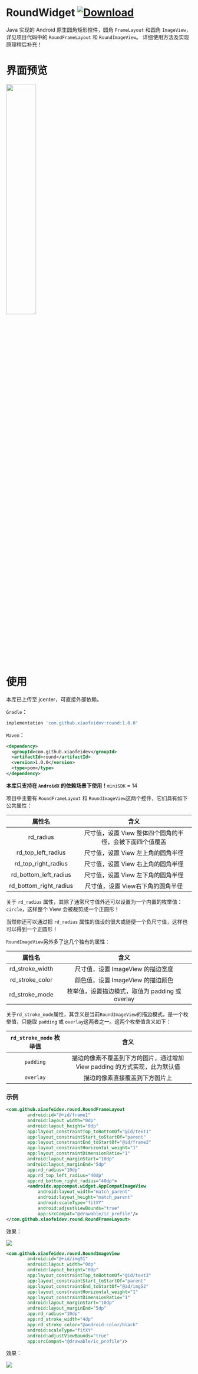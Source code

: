 # RoundWidget [ ![Download](https://api.bintray.com/packages/xiaofei00/xiaofei/RoundWidget/images/download.svg) ](https://bintray.com/xiaofei00/xiaofei/RoundWidget/_latestVersion)
Java 实现的 Android 原生圆角矩形控件，圆角 `FrameLayout` 和圆角 `ImageView`，
详见项目代码中的 `RoundFrameLayout` 和 `RoundImageView`。
详细使用方法及实现原理稍后补充！

# 界面预览

<img src="https://github.com/xiaofei-dev/RoundWidget/blob/master/art/img_shot.jpg" width="40%" height="40%">

# 使用

本库已上传至 jcenter，可直接外部依赖。

`Gradle`：

```groovy
implementation 'com.github.xiaofeidev:round:1.0.0'
```

`Maven`：

```xml
<dependency>
  <groupId>com.github.xiaofeidev</groupId>
  <artifactId>round</artifactId>
  <version>1.0.0</version>
  <type>pom</type>
</dependency>
```

**本库只支持在 `AndroidX` 的依赖场景下使用！**`miniSDK` = 14

项目中主要有  `RoundFrameLayout` 和 `RoundImageView`这两个控件，它们具有如下公共属性：

|         属性名         |                           含义                           |
| :--------------------: | :------------------------------------------------------: |
|       rd_radius        | 尺寸值，设置 View 整体四个圆角的半径，会被下面四个值覆盖 |
|   rd_top_left_radius   |            尺寸值，设置 View 左上角的圆角半径            |
|  rd_top_right_radius   |            尺寸值，设置 View 右上角的圆角半径            |
| rd_bottom_left_radius  |            尺寸值，设置 View 左下角的圆角半径            |
| rd_bottom_right_radius |            尺寸值，设置 View右下角的圆角半径             |

关于 `rd_radius` 属性，其除了通常尺寸值外还可以设置为一个内置的枚举值：`circle`，这样整个 View 会被裁剪成一个正圆形！

当然你还可以通过把 `rd_radius` 属性的值设的很大或随便一个负尺寸值，这样也可以得到一个正圆形！

`RoundImageView`另外多了这几个独有的属性：



|     属性名      |                      含义                       |
| :-------------: | :---------------------------------------------: |
| rd_stroke_width |        尺寸值，设置 ImageView 的描边宽度        |
| rd_stroke_color |        颜色值，设置 ImageView 的描边颜色        |
| rd_stroke_mode  | 枚举值，设置描边模式，取值为 padding 或 overlay |



关于`rd_stroke_mode`属性，其含义是当前`RoundImageView`的描边模式，是一个枚举值，只能取 `padding` 或 `overlay`这两者之一。这两个枚举值含义如下：



| `rd_stroke_mode` 枚举值 |                             含义                             |
| :---------------------: | :----------------------------------------------------------: |
|        `padding`        | 描边的像素不覆盖到下方的图片，通过增加 View padding 的方式实现，此为默认值 |
|        `overlay`         |                描边的像素直接覆盖到下方图片上                |



### 示例

```xml
<com.github.xiaofeidev.round.RoundFrameLayout
        android:id="@+id/frame1"
        android:layout_width="0dp"
        android:layout_height="0dp"
        app:layout_constraintTop_toBottomOf="@id/text1"
        app:layout_constraintStart_toStartOf="parent"
        app:layout_constraintEnd_toStartOf="@id/frame2"
        app:layout_constraintHorizontal_weight="1"
        app:layout_constraintDimensionRatio="1"
        android:layout_marginStart="10dp"
        android:layout_marginEnd="5dp"
        app:rd_radius="10dp"
        app:rd_top_left_radius="40dp"
        app:rd_bottom_right_radius="40dp">
        <androidx.appcompat.widget.AppCompatImageView
            android:layout_width="match_parent"
            android:layout_height="match_parent"
            android:scaleType="fitXY"
            android:adjustViewBounds="true"
            app:srcCompat="@drawable/ic_profile"/>
</com.github.xiaofeidev.round.RoundFrameLayout>
```

效果：

<img src="https://github.com/xiaofei-dev/RoundWidget/blob/master/art/img_shot_frame.jpg">



```xml
<com.github.xiaofeidev.round.RoundImageView
        android:id="@+id/imgS1"
        android:layout_width="0dp"
        android:layout_height="0dp"
        app:layout_constraintTop_toBottomOf="@id/text3"
        app:layout_constraintStart_toStartOf="parent"
        app:layout_constraintEnd_toStartOf="@id/imgS2"
        app:layout_constraintHorizontal_weight="1"
        app:layout_constraintDimensionRatio="1"
        android:layout_marginStart="10dp"
        android:layout_marginEnd="5dp"
        app:rd_radius="10dp"
        app:rd_stroke_width="4dp"
        app:rd_stroke_color="@android:color/black"
        android:scaleType="fitXY"
        android:adjustViewBounds="true"
        app:srcCompat="@drawable/ic_profile"/>
```

效果：

<img src="https://github.com/xiaofei-dev/RoundWidget/blob/master/art/img_shot_image.jpg">
